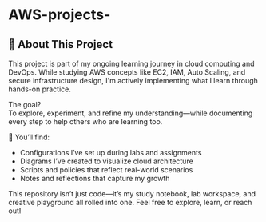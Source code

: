 ﻿# AWS-projects-
## 🚀 About This Project

This project is part of my ongoing learning journey in cloud computing and DevOps. While studying AWS concepts like EC2, IAM, Auto Scaling, and secure infrastructure design, I'm actively implementing what I learn through hands-on practice.

The goal?  
To explore, experiment, and refine my understanding—while documenting every step to help others who are learning too.

🌱 You’ll find:
- Configurations I’ve set up during labs and assignments  
- Diagrams I’ve created to visualize cloud architecture  
- Scripts and policies that reflect real-world scenarios  
- Notes and reflections that capture my growth  

This repository isn’t just code—it’s my study notebook, lab workspace, and creative playground all rolled into one. Feel free to explore, learn, or reach out!
